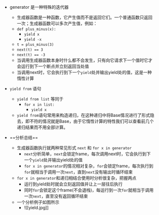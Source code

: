
- generator 是一种特殊的迭代器
	-  生成器函数是一种函数，它产生值而不是返回它们。一个普通函数只返回一次；生成器函数可以多次产生值，例如：
	- `def plus_minus(x):`
		- `yield x`
		- `yield -x` 
	- `t = plus_minus(3)`
	- `next(t) == 3`
	- `next(t) == -3`
	- 当调用生成器函数本身时什么都不会发生，只有向它请求下一个值时它才会运行到下一个断点并立刻返回当处值
	- 当调用next时，它会执行到下一个`yield`处并输出yield处的值，这是一种惰性计算


- `yield from` 语句
	- `yield from list` 等同于
		- `for x in list:`
			- `yield x`
	- `yield from`语句常用来构造递归，在这种递归中将Base情况进行了形式隐去，即不符的情况就是Base，由于它惰性计算的特性我们可以查看前几个递归结果而不用全部计算。

- ==分析总结==
	- 生成器函数执行就两种常见形式 `next` 和 `for x in generator`
		- `next`分析简单，`next`会锁定frame，每次调用next时，它会执行到下一个`yield`处并输出yield处的值
		- `for x in generator`的情况相对复杂，`for`会锁定frame，每次执行到`for`就相当于调用一次`next`，直到`next`没有输出时循环结束
	- `for x in generator`和递归相结合使用时分析很复杂，把握两点
		- 运行到yield处时就会立刻返回值并让上一层往后执行
		- 同时`for`会锁定这个frame(不会退栈)，每运行到一次`for`就相当于调用一次`next`，直至没有返回循环结束
	- 一个分析例子如图所示
		- ![[yield.jpg]]
